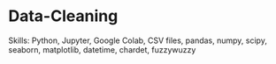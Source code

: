 # Data-Cleaning
Skills: Python, Jupyter, Google Colab, CSV files, pandas, numpy, scipy, seaborn, matplotlib, datetime, chardet, fuzzywuzzy
